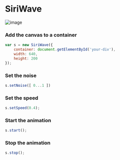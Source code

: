 # SiriWave

![image](http://f.cl.ly/items/2H213h0s0k302X333n44/Screen%20Shot%202014-05-16%20at%2023.49.55.PNG)

### Add the canvas to a container

```javascript
var s = new SiriWave({
	container: document.getElementById('your-div'),
	width: 640,
	height: 200
});
```

### Set the noise

```javascript
s.setNoise([ 0...1 ])
```

### Set the speed

```javascript
s.setSpeed(0.4);
```

### Start the animation

```javascript
s.start();
```

### Stop the animation

```javascript
s.stop();
```